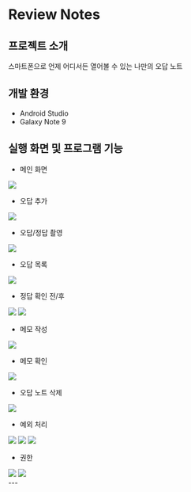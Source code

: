 # Review Notes
## 프로젝트 소개
스마트폰으로 언제 어디서든 열어볼 수 있는 나만의 오답 노트

## 개발 환경
+ Android Studio
+ Galaxy Note 9

## 실행 화면 및 프로그램 기능
+ 메인 화면
<img src="https://user-images.githubusercontent.com/50476562/168234502-221fde31-9fe8-4d4e-835b-a4e59506f1c0.jpg"/>

+ 오답 추가
<img src="https://user-images.githubusercontent.com/50476562/168234144-4ff864fb-e9e9-4997-928c-da70af5218a0.jpg"/>

+ 오답/정답 촬영
<img src="https://user-images.githubusercontent.com/50476562/168234720-b2fe8d47-40c6-44c2-b440-104c5082fbb2.jpg"/>

+ 오답 목록
<img src="https://user-images.githubusercontent.com/50476562/168236066-03353625-271c-41df-aa52-89c12cb022bc.jpg"/>

+ 정답 확인 전/후
<div>
    <img src="https://user-images.githubusercontent.com/50476562/168236181-9d0929c0-df3b-4bda-ac25-e88aa5e5ae18.jpg"/>
    <img src="https://user-images.githubusercontent.com/50476562/168236197-8a2a8496-add7-49f1-979c-a91a2ac37a91.jpg"/>
</div>


+ 메모 작성
<img src="https://user-images.githubusercontent.com/50476562/168236391-af04a7b8-a0e1-458e-aa42-51fe5a7adf49.jpg"/>

+ 메모 확인
<img src="https://user-images.githubusercontent.com/50476562/168236397-1aae4abb-5da6-4dbb-8335-023c857d989a.jpg"/>

+ 오답 노트 삭제
<img src="https://user-images.githubusercontent.com/50476562/168236528-f1e478f2-3284-4208-850b-371a7b743476.jpg"/>

+ 예외 처리
<div>
    <img src="https://user-images.githubusercontent.com/50476562/168236659-d603c6a5-4809-40aa-803d-d7a7ac29533c.jpg"/>
    <img src="https://user-images.githubusercontent.com/50476562/168236662-102f5f13-3b98-4ee5-a07e-83a52070635a.jpg"/>
    <img src="https://user-images.githubusercontent.com/50476562/168236664-1f40456d-bc71-40c4-907c-a9e1d99d66da.jpg"/>
</div>

+ 권한
<div>
    <img src="https://user-images.githubusercontent.com/50476562/168236831-0afbc9a9-49ba-4b16-af28-73e2bb65e663.jpg"/>
    <img src="https://user-images.githubusercontent.com/50476562/168236833-317a3a3d-54f1-4d10-8ca1-34fc040456eb.jpg"/>
</div>
---
